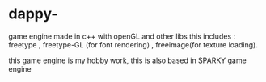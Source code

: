 # dappy-
game engine made in c++ with openGL and other libs
this includes : freetype , freetype-GL (for font rendering) , freeimage(for texture loading).

this game engine is my hobby work,
this is also based in SPARKY game engine 
